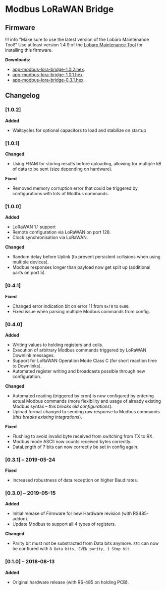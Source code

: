 # Modbus LoRaWAN Bridge

## Firmware

!!! info "Make sure to use the latest version of the Lobaro Maintenance Tool!"
    Use at least version 1.4.9 of the [Lobaro Maintenance Tool](/tools/lobaro-tool.html) for 
    installing this firmware.

**Downloads:**

* [app-modbus-lora-bridge-1.0.2.hex](firmware/app-modbus-lora-bridge-1.0.2.hex).
* [app-modbus-lora-bridge-1.0.1.hex](firmware/app-modbus-lora-bridge-1.0.1.hex).
* [app-modbus-lora-bridge-0.3.1.hex](firmware/app-modbus-lora-bridge-0.3.1.hex).

## Changelog

### [1.0.2]
**Added**
- Waitcycles for optional capacitors to load and stabilize on startup

### [1.0.1]
**Changed**

- Using FRAM for storing results before uploading, allowing for multiple kB of data to be sent (size depending on hardware).

**Fixed**

- Removed memory corruption error that could be triggered by configurations with lots of Modbus commands.

### [1.0.0]
**Added**

- LoRaWAN 1.1 support
- Remote configuration via LoRaWAN on port 128.
- Clock synchronisation via LoRaWAN.

**Changed**

- Random delay before Uplink (to prevent persistent collisions when using multiple devices).
- Modbus responses longer than payload now get split up (additional parts on port 5).

### [0.4.1]
**Fixed**

- Changed error indication bit on error 11 from `0xf0` to `0x80`.
- Fixed issue when parsing multiple Modbus commands from config.

### [0.4.0]
**Added**

- Writing values to holding registers and coils.
- Execution of arbitrary Modbus commands triggered by LoRaWAN Downlink messages.
- Support for LoRaWAN Operation Mode Class C (for short reaction time to Downlinks).
- Automated register writing and broadcasts possible through new configuration.

**Changed**

- Automated reading (triggered by cron) is now configured by entering actual Modbus commands (more flexibility and usage of already existing Modbus syntax &ndash; *this breaks old configurations*).
- Upload format changed to sending raw response to Modbus commands (*this breaks existing integrations*).

**Fixed**

- Flushing to avoid invalid byte received from switching from TX to RX.
- Modbus mode ASCII now counts received bytes correctly.
- DataLength of 7 bits can now correctly be set in config again.

### [0.3.1] &ndash; 2019-05-24
**Fixed**

- Increased robustness of data reception on higher Baud rates.
  
### [0.3.0] &ndash; 2019-05-15
**Added**

- Initial release of Firmware for new Hardware revision (with RS485-addon).
- Update Modbus to support all 4 types of registers.

**Changed**

- Parity bit must not be substracted from Data bits anymore. `8E1` can now be confiured with `8 Data bits, EVEN parity, 1 Stop bit`.


### [0.1.0] &ndash; 2018-08-13
**Added**

- Original hardware release (with RS-485 on holding PCB).
